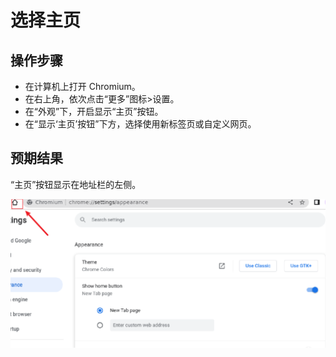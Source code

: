 # 选择主页

## 操作步骤

- 在计算机上打开 Chromium。
- 在右上角，依次点击“更多”图标>设置。
- 在“外观”下，开启显示“主页”按钮。
- 在“显示‘主页’按钮”下方，选择使用新标签页或自定义网页。

## 预期结果

“主页”按钮显示在地址栏的左侧。

![选择主页-1](./img/选择主页-1.png)
